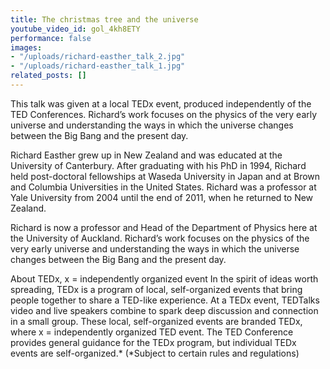 ```yaml
---
title: The christmas tree and the universe
youtube_video_id: gol_4kh8ETY
performance: false
images:
- "/uploads/richard-easther_talk_2.jpg"
- "/uploads/richard-easther_talk_1.jpg"
related_posts: []
---
```


This talk was given at a local TEDx event, produced independently of the TED Conferences. Richard’s work focuses on the physics of the very early universe and understanding the ways in which the universe changes between the Big Bang and the present day.

Richard Easther grew up in New Zealand and was educated at the University of Canterbury. After graduating with his PhD in 1994, Richard held post-doctoral fellowships at Waseda University in Japan and at Brown and Columbia Universities in the United States. Richard was a professor at Yale University from 2004 until the end of 2011, when he returned to New Zealand.

Richard is now a professor and Head of the Department of Physics here at the University of Auckland. Richard’s work focuses on the physics of the very early universe and understanding the ways in which the universe changes between the Big Bang and the present day.

About TEDx, x = independently organized event In the spirit of ideas worth spreading, TEDx is a program of local, self-organized events that bring people together to share a TED-like experience. At a TEDx event, TEDTalks video and live speakers combine to spark deep discussion and connection in a small group. These local, self-organized events are branded TEDx, where x = independently organized TED event. The TED Conference provides general guidance for the TEDx program, but individual TEDx events are self-organized.* (*Subject to certain rules and regulations)
